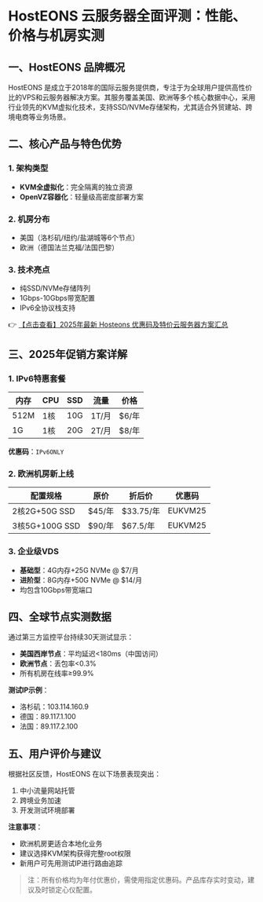# HostEONS 云服务器全面评测：性能、价格与机房实测

## 一、HostEONS 品牌概况

HostEONS 是成立于2018年的国际云服务提供商，专注于为全球用户提供高性价比的VPS和云服务器解决方案。其服务覆盖美国、欧洲等多个核心数据中心，采用行业领先的KVM虚拟化技术，支持SSD/NVMe存储架构，尤其适合外贸建站、跨境电商等业务场景。

## 二、核心产品与特色优势

### 1. 架构类型
- **KVM全虚拟化**：完全隔离的独立资源
- **OpenVZ容器化**：轻量级高密度部署方案

### 2. 机房分布
- 美国（洛杉矶/纽约/盐湖城等6个节点）
- 欧洲（德国法兰克福/法国巴黎）

### 3. 技术亮点
- 纯SSD/NVMe存储阵列
- 1Gbps-10Gbps带宽配置
- IPv6全协议栈支持

👉 [【点击查看】2025年最新 Hosteons 优惠码及特价云服务器方案汇总](https://bit.ly/hosteons)

## 三、2025年促销方案详解

### 1. IPv6特惠套餐
| 内存 | CPU | SSD | 流量 | 价格 |
|------|-----|-----|------|------|
| 512M | 1核 | 10G | 1T/月 | $6/年 |
| 1G   | 1核 | 20G | 2T/月 | $8/年 |

**优惠码**：`IPv6ONLY`

### 2. 欧洲机房新上线
| 配置规格 | 原价 | 折后价 | 优惠码 |
|----------|------|--------|--------|
| 2核2G+50G SSD | $45/年 | $33.75/年 | EUKVM25 |
| 3核5G+100G SSD | $90/年 | $67.5/年 | EUKVM25 |

### 3. 企业级VDS
- **基础型**：4G内存+25G NVMe @ $7/月
- **进阶型**：8G内存+50G NVMe @ $14/月
- 均包含10Gbps带宽端口

## 四、全球节点实测数据

通过第三方监控平台持续30天测试显示：
- **美国西岸节点**：平均延迟<180ms（中国访问）
- **欧洲节点**：丢包率<0.3%
- 所有机房在线率≥99.9%

**测试IP示例**：
- 洛杉矶：103.114.160.9
- 德国：89.117.1.100
- 法国：89.117.2.100

## 五、用户评价与建议

根据社区反馈，HostEONS 在以下场景表现突出：
1. 中小流量网站托管
2. 跨境业务加速
3. 开发测试环境部署

**注意事项**：
- 欧洲机房更适合本地化业务
- 建议选择KVM架构获得完整root权限
- 新用户可先用测试IP进行路由追踪

> 注：所有价格均为年付优惠价，需使用指定优惠码。产品库存实时变动，建议及时锁定心仪配置。